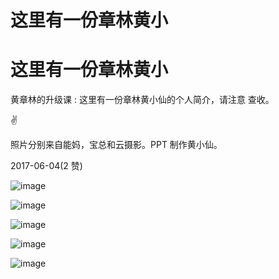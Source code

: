 # 这里有一份章林黄小

# 这里有一份章林黄小

黄章林的升级课 : 这里有一份章林黄小仙的个人简介，请注意 查收。

✌

照片分别来自能妈，宝总和云摄影。PPT 制作黄小仙。

2017-06-04(2 赞)

![image](img/Image_421.png)

![image](img/Image_422.png)

![image](img/Image_423.png)

![image](img/Image_424.png)

![image](img/Image_425.png)